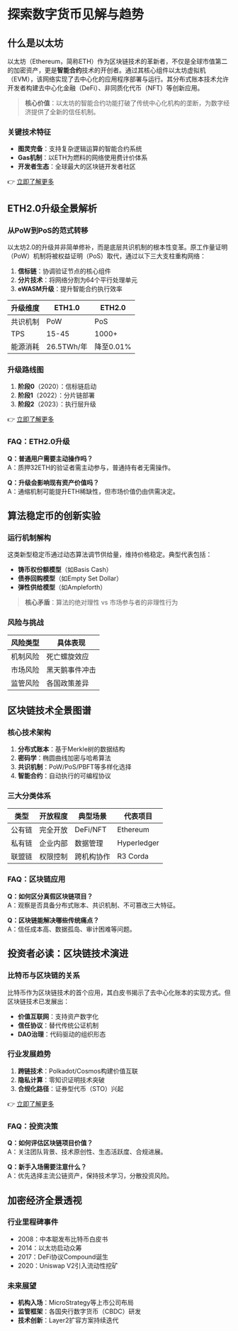 # 探索数字货币见解与趋势

## 什么是以太坊

以太坊（Ethereum，简称ETH）作为区块链技术的革新者，不仅是全球市值第二的加密资产，更是**智能合约**技术的开创者。通过其核心组件以太坊虚拟机（EVM），该网络实现了去中心化的应用程序部署与运行。其分布式账本技术允许开发者构建去中心化金融（DeFi）、非同质化代币（NFT）等创新应用。

> **核心价值**：以太坊的智能合约功能打破了传统中心化机构的垄断，为数字经济提供了全新的信任机制。

### 关键技术特征
- **图灵完备**：支持复杂逻辑运算的智能合约系统
- **Gas机制**：以ETH为燃料的网络使用费计价体系
- **开发者生态**：全球最大的区块链开发者社区

👉 [立即了解更多](https://bit.ly/okx_welcome)

## ETH2.0升级全景解析

### 从PoW到PoS的范式转移
以太坊2.0的升级并非简单修补，而是底层共识机制的根本性变革。原工作量证明（PoW）机制将被权益证明（PoS）取代，通过以下三大支柱重构网络：
1. **信标链**：协调验证节点的核心组件
2. **分片技术**：将网络分割为64个平行处理单元
3. **eWASM升级**：提升智能合约执行效率

| 升级维度 | ETH1.0 | ETH2.0 |
|---------|--------|--------|
| 共识机制 | PoW | PoS |
| TPS | 15-45 | 1000+ |
| 能源消耗 | 26.5TWh/年 | 降至0.01% |

### 升级路线图
1. **阶段0**（2020）：信标链启动
2. **阶段1**（2022）：分片链部署
3. **阶段2**（2023）：执行层升级

👉 [立即了解更多](https://bit.ly/okx_welcome)

### FAQ：ETH2.0升级
**Q：普通用户需要主动操作吗？**  
A：质押32ETH的验证者需主动参与，普通持有者无需操作。

**Q：升级会影响现有资产价值吗？**  
A：通缩机制可能提升ETH稀缺性，但市场价值仍由供需决定。

## 算法稳定币的创新实验

### 运行机制解构
这类新型稳定币通过动态算法调节供给量，维持价格稳定。典型代表包括：
- **铸币权份额模型**（如Basis Cash）
- **债券回购模型**（如Empty Set Dollar）
- **弹性供给模型**（如Ampleforth）

> **核心矛盾**：算法的绝对理性 vs 市场参与者的非理性行为

### 风险与挑战
| 风险类型 | 具体表现 |
|---------|----------|
| 机制风险 | 死亡螺旋效应 |
| 市场风险 | 黑天鹅事件冲击 |
| 监管风险 | 各国政策差异 |

## 区块链技术全景图谱

### 核心技术架构
1. **分布式账本**：基于Merkle树的数据结构
2. **密码学**：椭圆曲线加密与哈希算法
3. **共识机制**：PoW/PoS/PBFT等多样化选择
4. **智能合约**：自动执行的可编程协议

### 三大分类体系
| 类型 | 开放程度 | 典型场景 | 代表项目 |
|------|----------|----------|----------|
| 公有链 | 完全开放 | DeFi/NFT | Ethereum |
| 私有链 | 企业内部 | 数据管理 | Hyperledger |
| 联盟链 | 权限控制 | 跨机构协作 | R3 Corda |

### FAQ：区块链应用
**Q：如何区分真假区块链项目？**  
A：观察是否具备分布式账本、共识机制、不可篡改三大特征。

**Q：区块链能解决哪些传统痛点？**  
A：信任成本高、数据孤岛、审计困难等问题。

## 投资者必读：区块链技术演进

### 比特币与区块链的关系
比特币作为区块链技术的首个应用，其白皮书揭示了去中心化账本的实现方式。但区块链技术已发展出：
- **价值互联网**：支持资产数字化
- **信任协议**：替代传统公证机制
- **DAO治理**：代码驱动的组织形态

### 行业发展趋势
1. **跨链技术**：Polkadot/Cosmos构建价值互联
2. **隐私计算**：零知识证明技术突破
3. **合规化路径**：证券型代币（STO）兴起

👉 [立即了解更多](https://bit.ly/okx_welcome)

### FAQ：投资决策
**Q：如何评估区块链项目价值？**  
A：关注团队背景、技术原创性、生态活跃度、合规进展。

**Q：新手入场需要注意什么？**  
A：优先选择主流公链资产，保持技术学习，分散投资风险。

## 加密经济全景透视

### 行业里程碑事件
- 2008：中本聪发布比特币白皮书
- 2014：以太坊启动众筹
- 2017：DeFi协议Compound诞生
- 2020：Uniswap V2引入流动性挖矿

### 未来展望
- **机构入场**：MicroStrategy等上市公司布局
- **监管框架**：各国央行数字货币（CBDC）研发
- **技术创新**：Layer2扩容方案持续迭代
